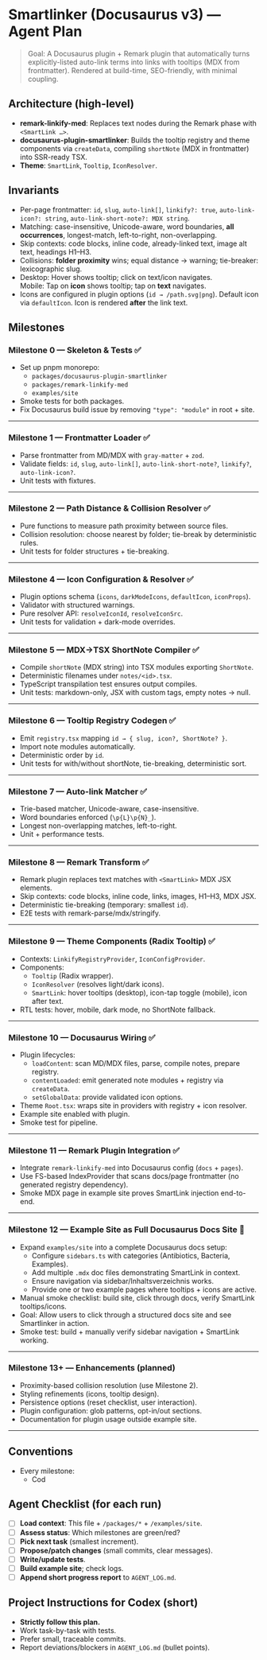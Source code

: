 # Smartlinker (Docusaurus v3) — Agent Plan

> Goal: A Docusaurus plugin + Remark plugin that automatically turns explicitly-listed auto-link terms into links with tooltips (MDX from frontmatter). Rendered at build-time, SEO-friendly, with minimal coupling.

## Architecture (high-level)
- **remark-linkify-med**: Replaces text nodes during the Remark phase with `<SmartLink …>`.
- **docusaurus-plugin-smartlinker**: Builds the tooltip registry and theme components via `createData`, compiling `shortNote` (MDX in frontmatter) into SSR-ready TSX.
- **Theme**: `SmartLink`, `Tooltip`, `IconResolver`.

## Invariants
- Per-page frontmatter:
  `id`, `slug`, `auto-link[]`, `linkify?: true`, `auto-link-icon?: string`, `auto-link-short-note?: MDX string`.
- Matching: case-insensitive, Unicode-aware, word boundaries, **all occurrences**, longest-match, left-to-right, non-overlapping.
- Skip contexts: code blocks, inline code, already-linked text, image alt text, headings H1–H3.
- Collisions: **folder proximity** wins; equal distance → warning; tie-breaker: lexicographic slug.
- Desktop: Hover shows tooltip; click on text/icon navigates.  
  Mobile: Tap on **icon** shows tooltip; tap on **text** navigates.
- Icons are configured in plugin options (`id → /path.svg|png`). Default icon via `defaultIcon`. Icon is rendered **after** the link text.


## Milestones

### Milestone 0 — Skeleton & Tests ✅
- Set up pnpm monorepo:  
  - `packages/docusaurus-plugin-smartlinker`  
  - `packages/remark-linkify-med`  
  - `examples/site`
- Smoke tests for both packages.
- Fix Docusaurus build issue by removing `"type": "module"` in root + site.

---

### Milestone 1 — Frontmatter Loader ✅
- Parse frontmatter from MD/MDX with `gray-matter` + `zod`.
- Validate fields: `id`, `slug`, `auto-link[]`, `auto-link-short-note?`, `linkify?`, `auto-link-icon?`.
- Unit tests with fixtures.

---

### Milestone 2 — Path Distance & Collision Resolver ✅
- Pure functions to measure path proximity between source files.
- Collision resolution: choose nearest by folder; tie-break by deterministic rules.
- Unit tests for folder structures + tie-breaking.

---

### Milestone 4 — Icon Configuration & Resolver ✅
- Plugin options schema (`icons`, `darkModeIcons`, `defaultIcon`, `iconProps`).
- Validator with structured warnings.
- Pure resolver API: `resolveIconId`, `resolveIconSrc`.
- Unit tests for validation + dark-mode overrides.

---

### Milestone 5 — MDX→TSX ShortNote Compiler ✅
- Compile `shortNote` (MDX string) into TSX modules exporting `ShortNote`.
- Deterministic filenames under `notes/<id>.tsx`.
- TypeScript transpilation test ensures output compiles.
- Unit tests: markdown-only, JSX with custom tags, empty notes → null.

---

### Milestone 6 — Tooltip Registry Codegen ✅
- Emit `registry.tsx` mapping `id → { slug, icon?, ShortNote? }`.
- Import note modules automatically.
- Deterministic order by `id`.
- Unit tests for with/without shortNote, tie-breaking, deterministic sort.

---

### Milestone 7 — Auto-link Matcher ✅
- Trie-based matcher, Unicode-aware, case-insensitive.
- Word boundaries enforced (`\p{L}\p{N}_`).
- Longest non-overlapping matches, left-to-right.
- Unit + performance tests.

---

### Milestone 8 — Remark Transform ✅
- Remark plugin replaces text matches with `<SmartLink>` MDX JSX elements.
- Skip contexts: code blocks, inline code, links, images, H1–H3, MDX JSX.
- Deterministic tie-breaking (temporary: smallest `id`).
- E2E tests with remark-parse/mdx/stringify.

---

### Milestone 9 — Theme Components (Radix Tooltip) ✅
- Contexts: `LinkifyRegistryProvider`, `IconConfigProvider`.
- Components:
  - `Tooltip` (Radix wrapper).
  - `IconResolver` (resolves light/dark icons).
  - `SmartLink`: hover tooltips (desktop), icon-tap toggle (mobile), icon after text.
- RTL tests: hover, mobile, dark mode, no ShortNote fallback.

---

### Milestone 10 — Docusaurus Wiring ✅
- Plugin lifecycles:
  - `loadContent`: scan MD/MDX files, parse, compile notes, prepare registry.
  - `contentLoaded`: emit generated note modules + registry via `createData`.
  - `setGlobalData`: provide validated icon options.
- Theme `Root.tsx`: wraps site in providers with registry + icon resolver.
- Example site enabled with plugin.
- Smoke test for pipeline.

---

### Milestone 11 — Remark Plugin Integration ✅
- Integrate `remark-linkify-med` into Docusaurus config (`docs` + `pages`).
- Use FS-based IndexProvider that scans docs/page frontmatter (no generated registry dependency).
- Smoke MDX page in example site proves SmartLink injection end-to-end.

---

### Milestone 12 — Example Site as Full Docusaurus Docs Site 🚧
- Expand `examples/site` into a complete Docusaurus docs setup:
  - Configure `sidebars.ts` with categories (Antibiotics, Bacteria, Examples).
  - Add multiple `.mdx` doc files demonstrating SmartLink in context.
  - Ensure navigation via sidebar/Inhaltsverzeichnis works.
  - Provide one or two example pages where tooltips + icons are active.
- Manual smoke checklist: build site, click through docs, verify SmartLink tooltips/icons.
- Goal: Allow users to click through a structured docs site and see Smartlinker in action.
- Smoke test: build + manually verify sidebar navigation + SmartLink working.

---

### Milestone 13+ — Enhancements (planned)
- Proximity-based collision resolution (use Milestone 2).
- Styling refinements (icons, tooltip design).
- Persistence options (reset checklist, user interaction).
- Plugin configuration: glob patterns, opt-in/out sections.
- Documentation for plugin usage outside example site.

---

## Conventions
- Every milestone:
  - Cod


## Agent Checklist (for each run)
- [ ] **Load context**: This file + `/packages/*` + `/examples/site`.
- [ ] **Assess status**: Which milestones are green/red?
- [ ] **Pick next task** (smallest increment).
- [ ] **Propose/patch changes** (small commits, clear messages).
- [ ] **Write/update tests**.
- [ ] **Build example site**; check logs.
- [ ] **Append short progress report** to `AGENT_LOG.md`.

## Project Instructions for Codex (short)
- **Strictly follow this plan.**
- Work task-by-task with tests.
- Prefer small, traceable commits.
- Report deviations/blockers in `AGENT_LOG.md` (bullet points).
